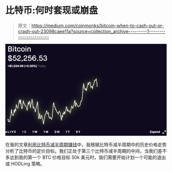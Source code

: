 # 比特币:何时套现或崩盘

> 原文：<https://medium.com/coinmonks/bitcoin-when-to-cash-out-or-crash-out-23098caee11a?source=collection_archive---------1----------------------->

![](img/45f0d8f5199176c79533e811cc6fe799.png)

在我的文章[利用比特币减半周期赚钱](/coinmonks/bitcoin-halving-cycles-and-projections-b1c54dd3ed0b)中，我根据比特币减半周期中的历史价格走势分析了比特币的定价目标。我们正处于第三个比特币减半周期的中间，当我们差不多达到我的第一个 BTC 价格目标 50k 美元时，我们需要开始计划一个可能的退出或 HODLing 策略。